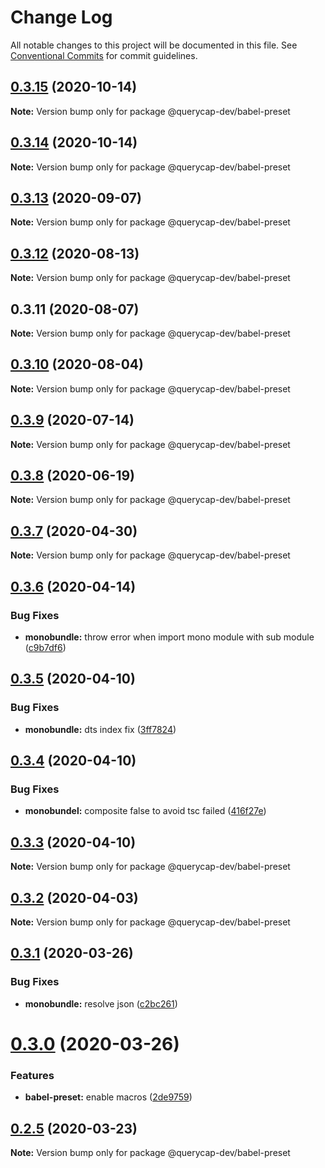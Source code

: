 # Change Log

All notable changes to this project will be documented in this file.
See [Conventional Commits](https://conventionalcommits.org) for commit guidelines.

## [0.3.15](https://github.com/querycap/webappkit/compare/@querycap-dev/babel-preset@0.3.14...@querycap-dev/babel-preset@0.3.15) (2020-10-14)

**Note:** Version bump only for package @querycap-dev/babel-preset





## [0.3.14](https://github.com/querycap/webappkit/compare/@querycap-dev/babel-preset@0.3.13...@querycap-dev/babel-preset@0.3.14) (2020-10-14)

**Note:** Version bump only for package @querycap-dev/babel-preset





## [0.3.13](https://github.com/querycap/webappkit/compare/@querycap-dev/babel-preset@0.3.12...@querycap-dev/babel-preset@0.3.13) (2020-09-07)

**Note:** Version bump only for package @querycap-dev/babel-preset

## [0.3.12](https://github.com/querycap/webappkit/compare/@querycap-dev/babel-preset@0.3.11...@querycap-dev/babel-preset@0.3.12) (2020-08-13)

**Note:** Version bump only for package @querycap-dev/babel-preset

## 0.3.11 (2020-08-07)

**Note:** Version bump only for package @querycap-dev/babel-preset

## [0.3.10](https://github.com/querycap/devkit/compare/@querycap-dev/babel-preset@0.3.9...@querycap-dev/babel-preset@0.3.10) (2020-08-04)

**Note:** Version bump only for package @querycap-dev/babel-preset

## [0.3.9](https://github.com/querycap/devkit/compare/@querycap-dev/babel-preset@0.3.8...@querycap-dev/babel-preset@0.3.9) (2020-07-14)

**Note:** Version bump only for package @querycap-dev/babel-preset

## [0.3.8](https://github.com/querycap/devkit/compare/@querycap-dev/babel-preset@0.3.7...@querycap-dev/babel-preset@0.3.8) (2020-06-19)

**Note:** Version bump only for package @querycap-dev/babel-preset

## [0.3.7](https://github.com/querycap/devkit/compare/@querycap-dev/babel-preset@0.3.6...@querycap-dev/babel-preset@0.3.7) (2020-04-30)

**Note:** Version bump only for package @querycap-dev/babel-preset

## [0.3.6](https://github.com/querycap/devkit/compare/@querycap-dev/babel-preset@0.3.5...@querycap-dev/babel-preset@0.3.6) (2020-04-14)

### Bug Fixes

- **monobundle:** throw error when import mono module with sub module ([c9b7df6](https://github.com/querycap/devkit/commit/c9b7df62af469a9926d14ffc163968ad6f8ee7ca))

## [0.3.5](https://github.com/querycap/devkit/compare/@querycap-dev/babel-preset@0.3.4...@querycap-dev/babel-preset@0.3.5) (2020-04-10)

### Bug Fixes

- **monobundle:** dts index fix ([3ff7824](https://github.com/querycap/devkit/commit/3ff78247436e0b89b4eead071d005bbfc9695a59))

## [0.3.4](https://github.com/querycap/devkit/compare/@querycap-dev/babel-preset@0.3.3...@querycap-dev/babel-preset@0.3.4) (2020-04-10)

### Bug Fixes

- **monobundel:** composite false to avoid tsc failed ([416f27e](https://github.com/querycap/devkit/commit/416f27e2be0164565116549427b02bc039231a6e))

## [0.3.3](https://github.com/querycap/devkit/compare/@querycap-dev/babel-preset@0.3.2...@querycap-dev/babel-preset@0.3.3) (2020-04-10)

**Note:** Version bump only for package @querycap-dev/babel-preset

## [0.3.2](https://github.com/querycap/devkit/compare/@querycap-dev/babel-preset@0.3.1...@querycap-dev/babel-preset@0.3.2) (2020-04-03)

**Note:** Version bump only for package @querycap-dev/babel-preset

## [0.3.1](https://github.com/querycap/devkit/compare/@querycap-dev/babel-preset@0.3.0...@querycap-dev/babel-preset@0.3.1) (2020-03-26)

### Bug Fixes

- **monobundle:** resolve json ([c2bc261](https://github.com/querycap/devkit/commit/c2bc261b6f00bedbcf6bd57747065aa88e50e730))

# [0.3.0](https://github.com/querycap/devkit/compare/@querycap-dev/babel-preset@0.2.5...@querycap-dev/babel-preset@0.3.0) (2020-03-26)

### Features

- **babel-preset:** enable macros ([2de9759](https://github.com/querycap/devkit/commit/2de9759f9a13d283dc586d2660f7d3371a0ce4d2))

## [0.2.5](https://github.com/querycap/devkit/compare/@querycap-dev/babel-preset@0.2.4...@querycap-dev/babel-preset@0.2.5) (2020-03-23)

**Note:** Version bump only for package @querycap-dev/babel-preset
